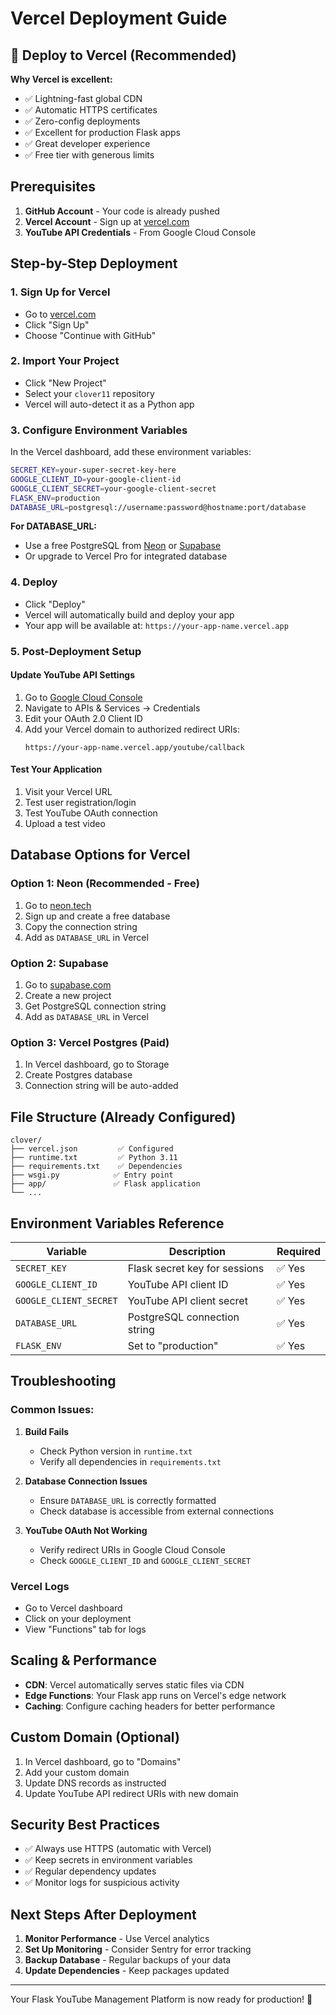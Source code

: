 # Vercel Deployment Guide

## 🚀 Deploy to Vercel (Recommended)

**Why Vercel is excellent:**
- ✅ Lightning-fast global CDN
- ✅ Automatic HTTPS certificates
- ✅ Zero-config deployments
- ✅ Excellent for production Flask apps
- ✅ Great developer experience
- ✅ Free tier with generous limits

## Prerequisites

1. **GitHub Account** - Your code is already pushed
2. **Vercel Account** - Sign up at [vercel.com](https://vercel.com)
3. **YouTube API Credentials** - From Google Cloud Console

## Step-by-Step Deployment

### 1. Sign Up for Vercel
- Go to [vercel.com](https://vercel.com)
- Click "Sign Up"
- Choose "Continue with GitHub"

### 2. Import Your Project
- Click "New Project"
- Select your `clover11` repository
- Vercel will auto-detect it as a Python app

### 3. Configure Environment Variables
In the Vercel dashboard, add these environment variables:

```bash
SECRET_KEY=your-super-secret-key-here
GOOGLE_CLIENT_ID=your-google-client-id
GOOGLE_CLIENT_SECRET=your-google-client-secret
FLASK_ENV=production
DATABASE_URL=postgresql://username:password@hostname:port/database
```

**For DATABASE_URL:**
- Use a free PostgreSQL from [Neon](https://neon.tech) or [Supabase](https://supabase.com)
- Or upgrade to Vercel Pro for integrated database

### 4. Deploy
- Click "Deploy"
- Vercel will automatically build and deploy your app
- Your app will be available at: `https://your-app-name.vercel.app`

### 5. Post-Deployment Setup

#### Update YouTube API Settings
1. Go to [Google Cloud Console](https://console.cloud.google.com)
2. Navigate to APIs & Services → Credentials
3. Edit your OAuth 2.0 Client ID
4. Add your Vercel domain to authorized redirect URIs:
   ```
   https://your-app-name.vercel.app/youtube/callback
   ```

#### Test Your Application
1. Visit your Vercel URL
2. Test user registration/login
3. Test YouTube OAuth connection
4. Upload a test video

## Database Options for Vercel

### Option 1: Neon (Recommended - Free)
1. Go to [neon.tech](https://neon.tech)
2. Sign up and create a free database
3. Copy the connection string
4. Add as `DATABASE_URL` in Vercel

### Option 2: Supabase
1. Go to [supabase.com](https://supabase.com)
2. Create a new project
3. Get PostgreSQL connection string
4. Add as `DATABASE_URL` in Vercel

### Option 3: Vercel Postgres (Paid)
1. In Vercel dashboard, go to Storage
2. Create Postgres database
3. Connection string will be auto-added

## File Structure (Already Configured)

```
clover/
├── vercel.json         ✅ Configured
├── runtime.txt         ✅ Python 3.11
├── requirements.txt    ✅ Dependencies
├── wsgi.py            ✅ Entry point
├── app/               ✅ Flask application
└── ...
```

## Environment Variables Reference

| Variable | Description | Required |
|----------|-------------|----------|
| `SECRET_KEY` | Flask secret key for sessions | ✅ Yes |
| `GOOGLE_CLIENT_ID` | YouTube API client ID | ✅ Yes |
| `GOOGLE_CLIENT_SECRET` | YouTube API client secret | ✅ Yes |
| `DATABASE_URL` | PostgreSQL connection string | ✅ Yes |
| `FLASK_ENV` | Set to "production" | ✅ Yes |

## Troubleshooting

### Common Issues:

1. **Build Fails**
   - Check Python version in `runtime.txt`
   - Verify all dependencies in `requirements.txt`

2. **Database Connection Issues**
   - Ensure `DATABASE_URL` is correctly formatted
   - Check database is accessible from external connections

3. **YouTube OAuth Not Working**
   - Verify redirect URIs in Google Cloud Console
   - Check `GOOGLE_CLIENT_ID` and `GOOGLE_CLIENT_SECRET`

### Vercel Logs
- Go to Vercel dashboard
- Click on your deployment
- View "Functions" tab for logs

## Scaling & Performance

- **CDN**: Vercel automatically serves static files via CDN
- **Edge Functions**: Your Flask app runs on Vercel's edge network
- **Caching**: Configure caching headers for better performance

## Custom Domain (Optional)

1. In Vercel dashboard, go to "Domains"
2. Add your custom domain
3. Update DNS records as instructed
4. Update YouTube API redirect URIs with new domain

## Security Best Practices

- ✅ Always use HTTPS (automatic with Vercel)
- ✅ Keep secrets in environment variables
- ✅ Regular dependency updates
- ✅ Monitor logs for suspicious activity

## Next Steps After Deployment

1. **Monitor Performance** - Use Vercel analytics
2. **Set Up Monitoring** - Consider Sentry for error tracking
3. **Backup Database** - Regular backups of your data
4. **Update Dependencies** - Keep packages updated

---

Your Flask YouTube Management Platform is now ready for production! 🎉
